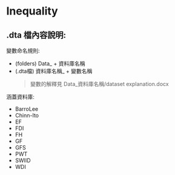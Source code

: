 # Inequality
## .dta 檔內容說明:
變數命名規則:
* (folders) Data_ + 資料庫名稱
* (.dta檔) 資料庫名稱_ + 變數名稱
  > 變數的解釋見 Data_資料庫名稱/dataset explanation.docx

涵蓋資料庫:
* BarroLee
* Chinn-Ito
* EF
* FDI
* FH
* GF
* GFS
* PWT
* SWIID
* WDI

